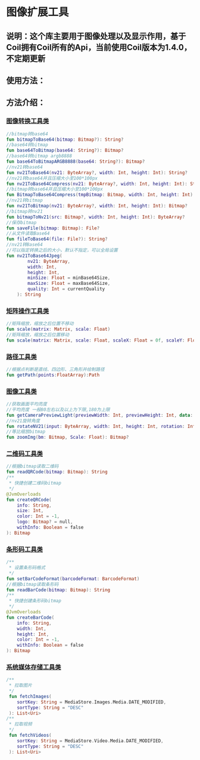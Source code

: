 # 图像扩展工具

## 说明：这个库主要用于图像处理以及显示作用，基于Coil拥有Coil所有的Api，当前使用Coil版本为1.4.0，不定期更新

## 使用方法：

## 方法介绍：

### [图像转换工具类](./src/main/java/com/sik/sikimage/ImageConvertUtils.kt)

```kotlin
//bitmap转base64
fun bitmapToBase64(bitmap: Bitmap?): String?
//base64转bitmap
fun base64ToBitmap(base64: String?): Bitmap?
//base64转bitmap argb8888
fun base64ToBitmapARGB8888(base64: String?): Bitmap?
//nv21转base64
fun nv21ToBase64(nv21: ByteArray?, width: Int, height: Int): String?
//nv21转base64并且压缩大小至100*100px
fun nv21ToBase64Compress(nv21: ByteArray?, width: Int, height: Int): String?
//bitmap转base64并且压缩大小至100*100px
fun BitmapToBase64Compress(tmpBitmap: Bitmap, width: Int, height: Int): String?
//nv21转bitmap
fun nv21ToBitmap(nv21: ByteArray?, width: Int, height: Int): Bitmap?
//bitmap转nv21
fun bitmapToNv21(src: Bitmap?, width: Int, height: Int): ByteArray?
//保存bitmap
fun saveFile(bitmap: Bitmap): File?
//从文件读取Base64
fun fileToBase64(file: File?): String?
//nv21转Base64
//可以指定转换之后的大小，默认不指定，可以全局设置
fun nv21ToBase64Jpeg(
        nv21: ByteArray,
        width: Int,
        height: Int,
        minSize: Float = minBase64Size,
        maxSize: Float = maxBase64Size,
        quality: Int = currentQuality
    ): String
```

### [矩阵操作工具类](./src/main/java/com/sik/sikimage/MatrixUtils.kt)

```kotlin
//矩阵缩放，缩放之后位置不移动
fun scale(matrix: Matrix, scale: Float)
//矩阵缩放，缩放之后位置移动
fun scale(matrix: Matrix, scale: Float, scaleX: Float = 0f, scaleY: Float = 0f)
```

### [路径工具类](./src/main/java/com/sik/sikimage/PathUtils.kt)

```kotlin
//根据点判断是直线、四边形、三角形并绘制路径
fun getPath(points:FloatArray):Path
```

### [图像工具类](./src/main/java/com/sik/sikimage/ImageUtil.kt)

```kotlin
//获取画面平均亮度
//平均亮度 一般80左右以及以上为下限,180为上限
fun getCameraPreviewLight(previewWidth: Int, previewHeight: Int, data: ByteArray): Long
//nv21旋转角度
fun rotateNV21(input: ByteArray, width: Int, height: Int, rotation: Int): ByteArray
//等比缩放bitmap
fun zoomImg(bm: Bitmap, Scale: Float): Bitmap?
```

### [二维码工具类](./src/main/java/com/sik/sikimage/QRCodeUtils.kt)

```kotlin
//根据bitmap读取二维码
fun readQRCode(bitmap: Bitmap): String
/**
 * 快捷创建二维码bitmap
 */
@JvmOverloads
fun createQRCode(
    info: String,
    size: Int,
    color: Int = -1,
    logo: Bitmap? = null,
    withInfo: Boolean = false
): Bitmap
```

### [条形码工具类](./src/main/java/com/sik/sikimage/BarCodeUtils.kt)

```kotlin
/**
 * 设置条形码格式
 */
fun setBarCodeFormat(barcodeFormat: BarcodeFormat)
//根据bitmap读取条形码
fun readBarCode(bitmap: Bitmap): String
/**
 * 快捷创建条形码bitmap
 */
@JvmOverloads
fun createBarCode(
    info: String,
    width: Int,
    height: Int,
    color: Int = -1,
    withInfo: Boolean = false
): Bitmap
```

### [系统媒体存储工具类](./src/main/java/com/sik/sikimage/MediaStoreUtils.kt)

```kotlin
/**
 * 拉取图片
 */
 fun fetchImages(
    sortKey: String = MediaStore.Images.Media.DATE_MODIFIED,
    sortType: String = "DESC"
 ): List<Uri>
/**
 * 拉取视频
 */
 fun fetchVideos(
    sortKey: String = MediaStore.Video.Media.DATE_MODIFIED,
    sortType: String = "DESC"
 ): List<Uri>
```

